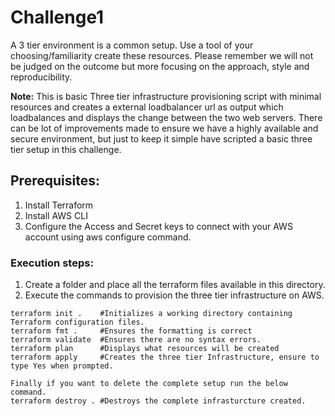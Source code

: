 # Challenge1

A 3 tier environment is a common setup. Use a tool of your choosing/familiarity create these resources. Please remember we will not be judged on the outcome but more focusing on the approach, style and reproducibility.

**Note:** This is basic Three tier infrastructure provisioning script with minimal resources and creates a external loadbalancer url as output which loadbalances and displays the change between the two web servers. There can be lot of improvements made to ensure we have a highly available and secure environment, but just to keep it simple have scripted a basic three tier setup in this challenge.

## Prerequisites:

1. Install Terraform
2. Install AWS CLI
3. Configure the Access and Secret keys to connect with your AWS account using aws configure command.

### Execution steps:

1. Create a folder and place all the terraform files available in this directory.
2. Execute the commands to provision the three tier infrastructure on AWS.

```
terraform init .    #Initializes a working directory containing Terraform configuration files.
terraform fmt .     #Ensures the formatting is correct 
terraform validate  #Ensures there are no syntax errors.
terraform plan      #Displays what resources will be created
terraform apply     #Creates the three tier Infrastructure, ensure to type Yes when prompted.

Finally if you want to delete the complete setup run the below command.
terraform destroy . #Destroys the complete infrasturcture created.
```
